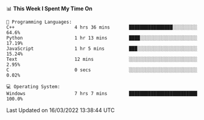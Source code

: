 
<!--START_SECTION:waka-->
📊 **This Week I Spent My Time On** 

```text
💬 Programming Languages: 
C++                      4 hrs 36 mins       ████████████████░░░░░░░░░   64.6% 
Python                   1 hr 13 mins        ████░░░░░░░░░░░░░░░░░░░░░   17.19% 
JavaScript               1 hr 5 mins         ███░░░░░░░░░░░░░░░░░░░░░░   15.24% 
Text                     12 mins             ░░░░░░░░░░░░░░░░░░░░░░░░░   2.95% 
C                        0 secs              ░░░░░░░░░░░░░░░░░░░░░░░░░   0.02%

💻 Operating System: 
Windows                  7 hrs 7 mins        █████████████████████████   100.0%

```


 Last Updated on 16/03/2022 13:38:44 UTC
<!--END_SECTION:waka-->

